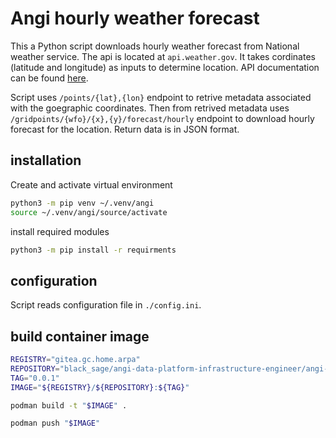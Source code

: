 # Angi hourly weather forecast

This a Python script downloads hourly weather forecast from National weather service. The api is located at `api.weather.gov`. It takes cordinates (latitude and longitude) as inputs to determine location. API documentation can be found [here](https://www.weather.gov/documentation/services-web-api).

Script uses `/points/{lat},{lon}` endpoint  to retrive metadata associated with the goegraphic coordinates. Then from retrived metadata uses `/gridpoints/{wfo}/{x},{y}/forecast/hourly` endpoint to download hourly forecast for the location. Return data is in JSON format.

## installation 
Create and activate virtual environment
```bash
python3 -m pip venv ~/.venv/angi
source ~/.venv/angi/source/activate
```

install required modules 
```bash
python3 -m pip install -r requirments
```

## configuration 
Script reads configuration file in `./config.ini`. 

## build container image
```bash
REGISTRY="gitea.gc.home.arpa"
REPOSITORY="black_sage/angi-data-platform-infrastructure-engineer/angi-forecast"
TAG="0.0.1"
IMAGE="${REGISTRY}/${REPOSITORY}:${TAG}"

podman build -t "$IMAGE" .

podman push "$IMAGE"
```